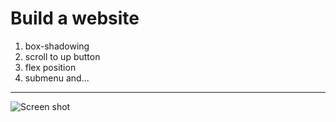 # Build a website


1. box-shadowing
2. scroll to up button
3. flex position
4. submenu and...
---


![Screen shot](one.png/tow.png/tri.png/for.png/five.png)